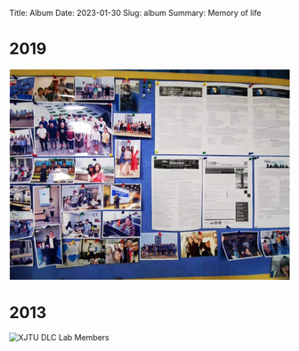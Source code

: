 Title: Album
Date: 2023-01-30
Slug: album
Summary: Memory of life

# 2019

![Bulletin Board](../image/xjtudlc-lab-board.png)


# 2013

![XJTU DLC Lab Members](../image/xjtudlc-lab-2013.png)
